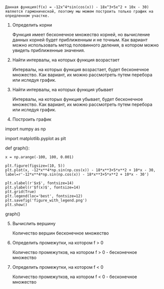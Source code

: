     Данная функция(f(x) = -12x^4*sin(cos(x)) - 18x^3+5x^2 + 10x - 30) является гармонической, поэтому мы можем построить только график на опредленном участке.

1. Определить корни

    Функция имеет бесконечное множество корней, но вычисление данных корней будет приближенным и не точным. 
    Как вариант можно использовать метод половинного деления, в котором можно увидеть приближенные значения.

2. Найти интервалы, на которых функция возрастает

    Интервалы, на которых функция возрастает, будет бесконечное множество. 
    Как вариант, их можно рассмотреть путем перебора или иследуя график.

3. Найти интервалы, на которых функция убывает
    
    Интервалы, на которых функция убывает, будет бесконечное множество. 
    Как вариант, их можно рассмотреть путем перебора или иследуя график.

4. Построить график
    
import numpy as np

import matplotlib.pyplot as plt

def graph():

    x = np.arange(-100, 100, 0.001)

    plt.figure(figsize=(10, 5))
    plt.plot(x, -12*x**4*np.sin(np.cos(x)) - 18*x**3+5*x**2 + 10*x - 30, label=r'-12*x**4*np.sin(np.cos(x)) - 18*x**3+5*x**2 + 10*x - 30')

    plt.xlabel(r'$x$', fontsize=14)
    plt.ylabel(r'$f(x)$', fontsize=14)
    plt.grid(True)
    plt.legend(loc='best', fontsize=12)
    plt.savefig('figure_with_legend.png')
    plt.show()

graph()

5. Вычислить вершину

    Количество вершин бесконечное множество

6. Определить промежутки, на котором f > 0

    Количество промежутков, на котором f > 0 - бесконечное множество 

7. Определить промежутки, на котором f < 0

    Количество промежутков, на котором f < 0 - бесконечное множество
